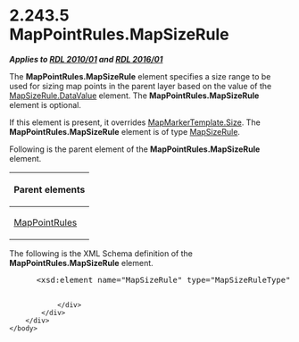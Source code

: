 <html dir="LTR" xmlns:mshelp="http://msdn.microsoft.com/mshelp" xmlns:ddue="http://ddue.schemas.microsoft.com/authoring/2003/5" xmlns:xlink="http://www.w3.org/1999/xlink" xmlns:tool="http://www.microsoft.com/tooltip">
    <head>
        <meta http-equiv="Content-Type" content="text/html; CHARSET=utf-8"></meta>
        <meta name="save" content="history"></meta>
        <title>2.243.5 MapPointRules.MapSizeRule</title>
        <xml>
            <mshelp:toctitle title="2.243.5 MapPointRules.MapSizeRule"></mshelp:toctitle>
            <mshelp:rltitle title="[MS-RDL]: MapPointRules.MapSizeRule"></mshelp:rltitle>
            <mshelp:keyword index="A" term="2df98a2f-160f-42a5-b4b8-ad0c67771992"></mshelp:keyword>
            <mshelp:attr name="DCSext.ContentType" value="open specification"></mshelp:attr>
            <mshelp:attr name="AssetID" value="2df98a2f-160f-42a5-b4b8-ad0c67771992"></mshelp:attr>
            <mshelp:attr name="TopicType" value="kbRef"></mshelp:attr>
            <mshelp:attr name="DCSext.Title" value="[MS-RDL]: MapPointRules.MapSizeRule" />
        </xml>
    </head>
    <body>
        <div id="header">
            <h1 class="heading">2.243.5 MapPointRules.MapSizeRule</h1>
        </div>
        <div id="mainSection">
            <div id="mainBody">
                <div id="allHistory" class="saveHistory"></div>
                <div id="sectionSection0" class="section" name="collapseableSection">
                    

<p><b><i>Applies to </i></b><a href="3428e690-a348-4ec7-8a6a-8efb42d2cdee.html"><b><i>RDL 2010/01</i></b></a><b><i>
and </i></b><a href="52ce3983-2bfc-4e72-9359-42aaf5fe4509.html"><b><i>RDL 2016/01</i></b></a></p>

<p>The <b>MapPointRules.MapSizeRule</b> element specifies a
size range to be used for sizing map points in the parent layer based on the
value of the <a href="3d6bc4e4-434e-4cc5-afe3-89b015474b89.html">MapSizeRule.DataValue</a>
element. The <b>MapPointRules.MapSizeRule</b> element is optional. </p>

<p>If this element is present, it overrides <a href="4a9da2a2-6af9-447f-b717-43289943cb59.html">MapMarkerTemplate.Size</a>.
The <b>MapPointRules.MapSizeRule</b> element is of type <a href="88220e4e-cd18-460e-b729-a8f10c2ee40b.html">MapSizeRule</a>.</p>

<p>Following is the parent element of the <b>MapPointRules.MapSizeRule</b>
element.</p>

<table>
 <thead>
  <tr>
   <th>
   <p>Parent elements</p>
   </th>
  </tr>
 </thead>
 <tr>
  <td>
  <p><a href="d090d792-6d70-412c-b024-88c08de4d300.html">MapPointRules</a></p>
  </td>
 </tr>
</table>

<p>The following is the XML Schema definition of the <b>MapPointRules.MapSizeRule</b>
element.</p>

<dl>
<dd>
<div><pre> &lt;xsd:element name=&quot;MapSizeRule&quot; type=&quot;MapSizeRuleType&quot; minOccurs=&quot;0&quot; /&gt;
  
</pre></div>
</dd></dl>


                </div>
            </div>
        </div>
    </body>
</html>